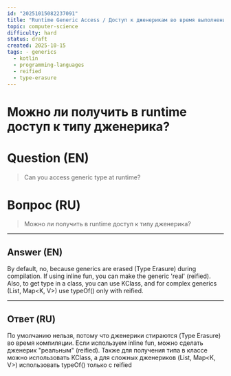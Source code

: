 ```yaml
---
id: "20251015082237091"
title: "Runtime Generic Access / Доступ к дженерикам во время выполнения"
topic: computer-science
difficulty: hard
status: draft
created: 2025-10-15
tags: - generics
  - kotlin
  - programming-languages
  - reified
  - type-erasure
---
```

# Можно ли получить в runtime доступ к типу дженерика?

# Question (EN)
> Can you access generic type at runtime?

# Вопрос (RU)
> Можно ли получить в runtime доступ к типу дженерика?

---

## Answer (EN)

By default, no, because generics are erased (Type Erasure) during compilation. If using inline fun, you can make the generic 'real' (reified). Also, to get type in a class, you can use KClass<T>, and for complex generics (List<T>, Map<K, V>) use typeOf<T>() only with reified.

---

## Ответ (RU)

По умолчанию нельзя, потому что дженерики стираются (Type Erasure) во время компиляции. Если используем inline fun, можно сделать дженерик "реальным" (reified). Также для получения типа в классе можно использовать KClass<T>, а для сложных дженериков (List<T>, Map<K, V>) использовать typeOf<T>() только с reified

